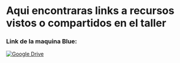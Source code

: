 # Aqui encontraras links a recursos vistos o compartidos en el taller

### **Link de la maquina Blue:**
[![Google Drive](https://img.shields.io/badge/Google_Drive-%234285F4.svg?logo=Google-Drive&logoColor=white)](https://drive.google.com/file/d/1vMszZFJpmULp_l60NU7WaUla0JIw7qi9/view)

